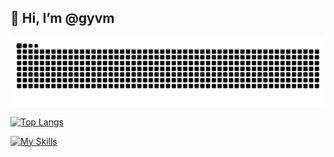 ## 👋 Hi, I’m @gyvm

<picture>
  <source media="(prefers-color-scheme: dark)" srcset="https://raw.githubusercontent.com/gyvm/gyvm/output/github-contribution-grid-snake-dark.svg">
  <source media="(prefers-color-scheme: light)" srcset="https://raw.githubusercontent.com/gyvm/gyvm/output/github-contribution-grid-snake.svg">
  <img alt="github contribution grid snake animation" src="https://raw.githubusercontent.com/gyvm/gyvm/output/github-contribution-grid-snake.svg">
</picture>


[![Top Langs](https://github-readme-stats.vercel.app/api/top-langs/?username=gyvm&layout=compact)](https://github.com/kkumaki12/github-readme-stats)

[![My Skills](https://skillicons.dev/icons?i=ruby,py,js,dart,rust,go,md,html,css,sass,rails,flask,django,deno,flutter,anaconda,bun,aws,azure,gcp,firebase,terraform,ansible,docker,linux,redhat,ubuntu,debian,arch,apple,bash,mysql,postgres,redis,nginx,grafana,raspberrypi,arduino,obsidian,notion,mastodon,github,githubactions,gitlab,idea,vscode)](https://skillicons.dev)
